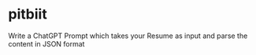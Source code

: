 # pitbiit
Write a ChatGPT Prompt which takes your Resume as input and parse the content in JSON format
